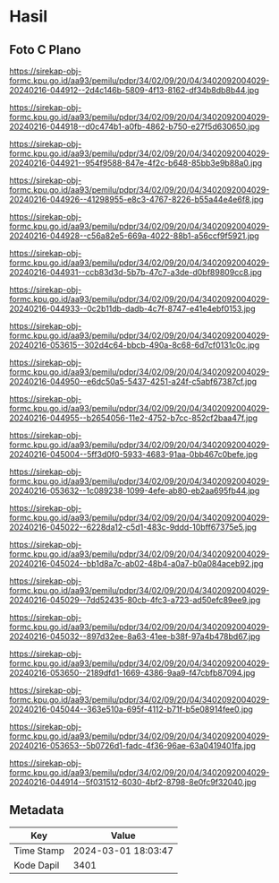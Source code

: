 # Hasil

## Foto C Plano

https://sirekap-obj-formc.kpu.go.id/aa93/pemilu/pdpr/34/02/09/20/04/3402092004029-20240216-044912--2d4c146b-5809-4f13-8162-df34b8db8b44.jpg

https://sirekap-obj-formc.kpu.go.id/aa93/pemilu/pdpr/34/02/09/20/04/3402092004029-20240216-044918--d0c474b1-a0fb-4862-b750-e27f5d630650.jpg

https://sirekap-obj-formc.kpu.go.id/aa93/pemilu/pdpr/34/02/09/20/04/3402092004029-20240216-044921--954f9588-847e-4f2c-b648-85bb3e9b88a0.jpg

https://sirekap-obj-formc.kpu.go.id/aa93/pemilu/pdpr/34/02/09/20/04/3402092004029-20240216-044926--41298955-e8c3-4767-8226-b55a44e4e6f8.jpg

https://sirekap-obj-formc.kpu.go.id/aa93/pemilu/pdpr/34/02/09/20/04/3402092004029-20240216-044928--c56a82e5-669a-4022-88b1-a56ccf9f5921.jpg

https://sirekap-obj-formc.kpu.go.id/aa93/pemilu/pdpr/34/02/09/20/04/3402092004029-20240216-044931--ccb83d3d-5b7b-47c7-a3de-d0bf89809cc8.jpg

https://sirekap-obj-formc.kpu.go.id/aa93/pemilu/pdpr/34/02/09/20/04/3402092004029-20240216-044933--0c2b11db-dadb-4c7f-8747-e41e4ebf0153.jpg

https://sirekap-obj-formc.kpu.go.id/aa93/pemilu/pdpr/34/02/09/20/04/3402092004029-20240216-053615--302d4c64-bbcb-490a-8c68-6d7cf0131c0c.jpg

https://sirekap-obj-formc.kpu.go.id/aa93/pemilu/pdpr/34/02/09/20/04/3402092004029-20240216-044950--e6dc50a5-5437-4251-a24f-c5abf67387cf.jpg

https://sirekap-obj-formc.kpu.go.id/aa93/pemilu/pdpr/34/02/09/20/04/3402092004029-20240216-044955--b2654056-11e2-4752-b7cc-852cf2baa47f.jpg

https://sirekap-obj-formc.kpu.go.id/aa93/pemilu/pdpr/34/02/09/20/04/3402092004029-20240216-045004--5ff3d0f0-5933-4683-91aa-0bb467c0befe.jpg

https://sirekap-obj-formc.kpu.go.id/aa93/pemilu/pdpr/34/02/09/20/04/3402092004029-20240216-053632--1c089238-1099-4efe-ab80-eb2aa695fb44.jpg

https://sirekap-obj-formc.kpu.go.id/aa93/pemilu/pdpr/34/02/09/20/04/3402092004029-20240216-045022--6228da12-c5d1-483c-9ddd-10bff67375e5.jpg

https://sirekap-obj-formc.kpu.go.id/aa93/pemilu/pdpr/34/02/09/20/04/3402092004029-20240216-045024--bb1d8a7c-ab02-48b4-a0a7-b0a084aceb92.jpg

https://sirekap-obj-formc.kpu.go.id/aa93/pemilu/pdpr/34/02/09/20/04/3402092004029-20240216-045029--7dd52435-80cb-4fc3-a723-ad50efc89ee9.jpg

https://sirekap-obj-formc.kpu.go.id/aa93/pemilu/pdpr/34/02/09/20/04/3402092004029-20240216-045032--897d32ee-8a63-41ee-b38f-97a4b478bd67.jpg

https://sirekap-obj-formc.kpu.go.id/aa93/pemilu/pdpr/34/02/09/20/04/3402092004029-20240216-053650--2189dfd1-1669-4386-9aa9-f47cbfb87094.jpg

https://sirekap-obj-formc.kpu.go.id/aa93/pemilu/pdpr/34/02/09/20/04/3402092004029-20240216-045044--363e510a-695f-4112-b71f-b5e08914fee0.jpg

https://sirekap-obj-formc.kpu.go.id/aa93/pemilu/pdpr/34/02/09/20/04/3402092004029-20240216-053653--5b0726d1-fadc-4f36-96ae-63a0419401fa.jpg

https://sirekap-obj-formc.kpu.go.id/aa93/pemilu/pdpr/34/02/09/20/04/3402092004029-20240216-044914--5f031512-6030-4bf2-8798-8e0fc9f32040.jpg


## Metadata

| Key        | Value               |
| ---------- | ------------------- |
| Time Stamp | 2024-03-01 18:03:47 |
| Kode Dapil | 3401                |



